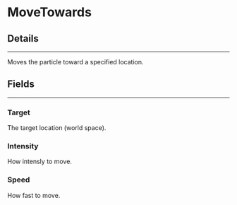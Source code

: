 # MoveTowards

## Details

---

Moves the particle toward a specified location.

## Fields

---

### Target

The target location (world space).

### Intensity

How intensly to move.

### Speed

How fast to move.